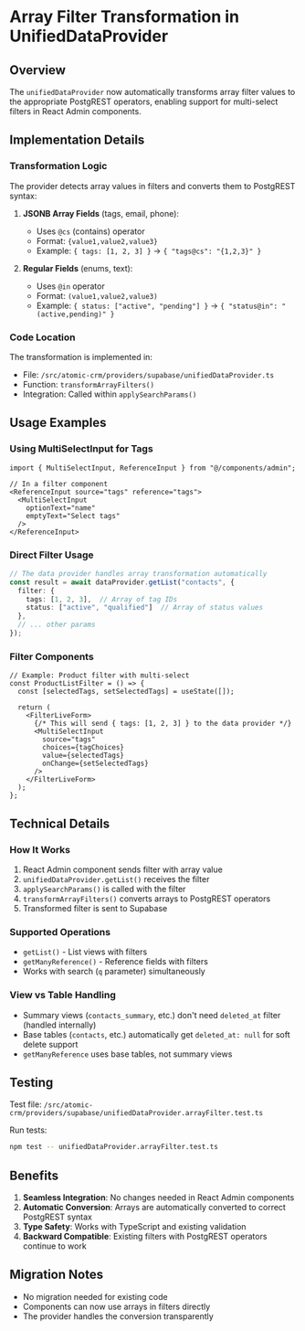 # Array Filter Transformation in UnifiedDataProvider

## Overview
The `unifiedDataProvider` now automatically transforms array filter values to the appropriate PostgREST operators, enabling support for multi-select filters in React Admin components.

## Implementation Details

### Transformation Logic
The provider detects array values in filters and converts them to PostgREST syntax:

1. **JSONB Array Fields** (tags, email, phone):
   - Uses `@cs` (contains) operator
   - Format: `{value1,value2,value3}`
   - Example: `{ tags: [1, 2, 3] }` → `{ "tags@cs": "{1,2,3}" }`

2. **Regular Fields** (enums, text):
   - Uses `@in` operator
   - Format: `(value1,value2,value3)`
   - Example: `{ status: ["active", "pending"] }` → `{ "status@in": "(active,pending)" }`

### Code Location
The transformation is implemented in:
- File: `/src/atomic-crm/providers/supabase/unifiedDataProvider.ts`
- Function: `transformArrayFilters()`
- Integration: Called within `applySearchParams()`

## Usage Examples

### Using MultiSelectInput for Tags
```tsx
import { MultiSelectInput, ReferenceInput } from "@/components/admin";

// In a filter component
<ReferenceInput source="tags" reference="tags">
  <MultiSelectInput
    optionText="name"
    emptyText="Select tags"
  />
</ReferenceInput>
```

### Direct Filter Usage
```typescript
// The data provider handles array transformation automatically
const result = await dataProvider.getList("contacts", {
  filter: {
    tags: [1, 2, 3],  // Array of tag IDs
    status: ["active", "qualified"]  // Array of status values
  },
  // ... other params
});
```

### Filter Components
```tsx
// Example: Product filter with multi-select
const ProductListFilter = () => {
  const [selectedTags, setSelectedTags] = useState([]);

  return (
    <FilterLiveForm>
      {/* This will send { tags: [1, 2, 3] } to the data provider */}
      <MultiSelectInput
        source="tags"
        choices={tagChoices}
        value={selectedTags}
        onChange={setSelectedTags}
      />
    </FilterLiveForm>
  );
};
```

## Technical Details

### How It Works
1. React Admin component sends filter with array value
2. `unifiedDataProvider.getList()` receives the filter
3. `applySearchParams()` is called with the filter
4. `transformArrayFilters()` converts arrays to PostgREST operators
5. Transformed filter is sent to Supabase

### Supported Operations
- `getList()` - List views with filters
- `getManyReference()` - Reference fields with filters
- Works with search (`q` parameter) simultaneously

### View vs Table Handling
- Summary views (`contacts_summary`, etc.) don't need `deleted_at` filter (handled internally)
- Base tables (`contacts`, etc.) automatically get `deleted_at: null` for soft delete support
- `getManyReference` uses base tables, not summary views

## Testing
Test file: `/src/atomic-crm/providers/supabase/unifiedDataProvider.arrayFilter.test.ts`

Run tests:
```bash
npm test -- unifiedDataProvider.arrayFilter.test.ts
```

## Benefits
1. **Seamless Integration**: No changes needed in React Admin components
2. **Automatic Conversion**: Arrays are automatically converted to correct PostgREST syntax
3. **Type Safety**: Works with TypeScript and existing validation
4. **Backward Compatible**: Existing filters with PostgREST operators continue to work

## Migration Notes
- No migration needed for existing code
- Components can now use arrays in filters directly
- The provider handles the conversion transparently